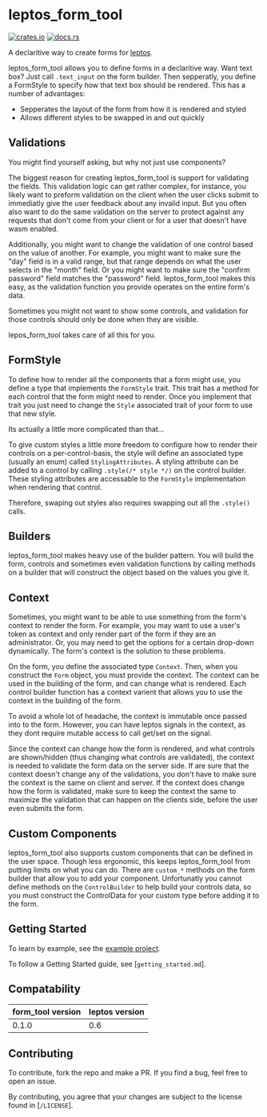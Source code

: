 # leptos_form_tool

[![crates.io](https://img.shields.io/crates/v/leptos_form_tool)](https://crates.io/crates/leptos_form_tool)
[![docs.rs](https://docs.rs/leptos_form_tool/badge.svg)](https://docs.rs/leptos_form_tool)

A declaritive way to create forms for [leptos](https://leptos.dev/).

leptos_form_tool allows you to define forms in a declaritive way.
Want text box? Just call `.text_input` on the form builder. Then sepperatly,
you define a FormStyle to specify how that text box should be rendered.
This has a number of advantages:
 - Sepperates the layout of the form from how it is rendered and styled
 - Allows different styles to be swapped in and out quickly

## Validations

You might find yourself asking, but why not just use components?

The biggest reason for creating leptos_form_tool is support for
validating the fields. This validation logic can get rather complex, for
instance, you likely want to preform validation on the client when the user 
clicks submit to immediatly give the user feedback about any invalid input.
But you often also want to do the same validation on the server to protect
against any requests that don't come from your client or for a user that
doesn't have wasm enabled.

Additionally, you might want to change the validation of one control based
on the value of another. For example, you might want to make sure the "day"
field is in a valid range, but that range depends on what the user selects in
the "month" field. Or you might want to make sure the "confirm password" field
matches the "password" field. leptos_form_tool makes this easy, as the
validation function you provide operates on the entire form's data.

Sometimes you might not want to show some controls, and validation for those
controls should only be done when they are visible.

lepos_form_tool takes care of all this for you.

## FormStyle

To define how to render all the components that a form might use, you define
a type that implements the `FormStyle` trait. This trait has a method for each
control that the form might need to render. Once you implement that trait you
just need to change the `Style` associated trait of your form to use that new
style.

Its actually a little more complicated than that...

To give custom styles a little more freedom to configure how to render their
controls on a per-control-basis, the style will define an associated type 
(usually an enum) called `StylingAttributes`. A styling attribute can be added
to a control by calling `.style(/* style */)` on the control builder. These 
styling attributes are accessable to the `FormStyle` implementation when 
rendering that control.

Therefore, swaping out styles also requires swapping out all the `.style()`
calls.

## Builders

leptos_form_tool makes heavy use of the builder pattern. You will build the
form, controls and sometimes even validation functions by calling methods on
a builder that will construct the object based on the values you give it.

## Context

Sometimes, you might want to be able to use something from the form's context
to render the form. For example, you may want to use a user's token as context
and only render part of the form if they are an administrator. Or, you may
need to get the options for a certain drop-down dynamically. The form's context
is the solution to these problems.

On the form, you define the associated type `Context`. Then, when you construct
the `Form` object, you must provide the context. The context can be used in
the building of the form, and can change what is rendered. Each control
builder function has a context varient that allows you to use the context in
the building of the form.

To avoid a whole lot of headache, the context is immutable once passed into to
the form. However, you can have leptos signals in the context, as they dont
require mutable access to call get/set on the signal.

Since the context can change how the form is rendered, and what controls are
shown/hidden (thus changing what controls are validated), the context is
needed to validate the form data on the server side. If are sure that the
context doesn't change any of the validations, you don't have to make sure
the context is the same on client and server. If the context does change
how the form is validated, make sure to keep the context the same to maximize
the validation that can happen on the clients side, before the user even
submits the form.

## Custom Components

leptos_form_tool also supports custom components that can be defined in the
user space. Though less ergonomic, this keeps leptos_form_tool from putting
limits on what you can do. There are `custom_*` methods on the form builder
that allow you to add your component. Unfortunatly you cannot define methods
on the `ControlBuilder` to help build your controls data, so you must 
construct the ControlData for your custom type before adding it to the form.

## Getting Started

To learn by example, see the 
[example project](https://github.com/MitchellMarinoDev/leptos_form_tool_example).

To follow a Getting Started guide, see [`getting_started.md`].

## Compatability

| form_tool version | leptos version |
|-------------------|----------------|
| 0.1.0             | 0.6            |

## Contributing

To contribute, fork the repo and make a PR. 
If you find a bug, feel free to open an issue. 

By contributing, you agree that your changes are 
subject to the license found in [`/LICENSE`].

